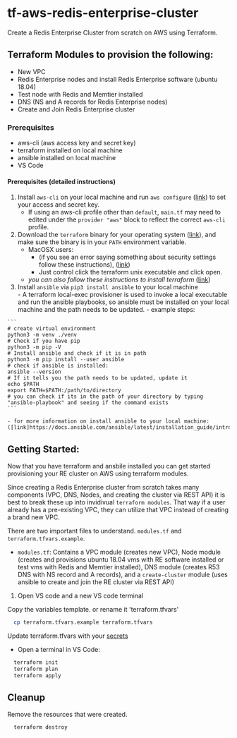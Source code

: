# tf-aws-redis-enterprise-cluster
Create a Redis Enterprise Cluster from scratch on AWS using Terraform.

## Terraform Modules to provision the following:
* New VPC 
* Redis Enterprise nodes and install Redis Enterprise software (ubuntu 18.04)
* Test node with Redis and Memtier installed
* DNS (NS and A records for Redis Enterprise nodes)
* Create and Join Redis Enterprise cluster 

### Prerequisites
* aws-cli (aws access key and secret key)
* terraform installed on local machine
* ansible installed on local machine
* VS Code

#### Prerequisites (detailed instructions)
1.  Install `aws-cli` on your local machine and run `aws configure` ([link](https://docs.aws.amazon.com/cli/latest/userguide/cli-chap-install.html)) to set your access and secret key.
    - If using an aws-cli profile other than `default`, `main.tf` may need to edited under the `provider "aws"` block to reflect the correct `aws-cli` profile.
2.  Download the `terraform` binary for your operating system ([link](https://www.terraform.io/downloads.html)), and make sure the binary is in your `PATH` environment variable.
    - MacOSX users:
        - (if you see an error saying something about security settings follow these instructions), ([link](https://github.com/hashicorp/terraform/issues/23033))
        - Just control click the terraform unix executable and click open. 
    - *you can also follow these instructions to install terraform* ([link](https://learn.hashicorp.com/tutorials/terraform/install-cli))
 3.  Install `ansible` via `pip3 install ansible` to your local machine   
    - A terraform local-exec provisioner is used to invoke a local executable and run the ansible playbooks, so ansible must be installed on your local machine and the path needs to be updated.
    - example steps:

    ```
    # create virtual environment
    python3 -m venv ./venv
    # Check if you have pip
    python3 -m pip -V
    # Install ansible and check if it is in path
    python3 -m pip install --user ansible
    # check if ansible is installed:
    ansible --version
    # If it tells you the path needs to be updated, update it
    echo $PATH
    export PATH=$PATH:/path/to/directory
    # you can check if its in the path of your directory by typing "ansible-playbook" and seeing if the command exists
    ```

    - for more information on install ansible to your local machine: ([link]https://docs.ansible.com/ansible/latest/installation_guide/intro_installation.html))

## Getting Started:
Now that you have terraform and ansbile installed you can get started provisioning your RE cluster on AWS using terraform modules.

Since creating a Redis Enterprise cluster from scratch takes many components (VPC, DNS, Nodes, and creating the cluster via REST API) it is best to break these up into invidivual `terraform modules`. That way if a user already has a pre-existing VPC, they can utilize that VPC instead of creating a brand new VPC.

There are two important files to understand. `modules.tf` and `terraform.tfvars.example`.
* `modules.tf`: Contains a VPC module (creates new VPC), Node module (creates and provisions ubuntu 18.04 vms with RE software installed or test vms with Redis and Memtier installed), DNS module (creates R53 DNS with NS record and A records), and a `create-cluster` module (uses ansible to create and join the RE cluster via REST API)

1. Open VS code and a new VS code terminal

Copy the variables template. or rename it 'terraform.tfvars'
```bash
  cp terraform.tfvars.example terraform.tfvars
```
Update terraform.tfvars with your [secrets](#secrets)

* Open a terminal in VS Code:
```bash
  terraform init
  terraform plan
  terraform apply
```


## Cleanup

Remove the resources that were created.

```bash
  terraform destroy
```